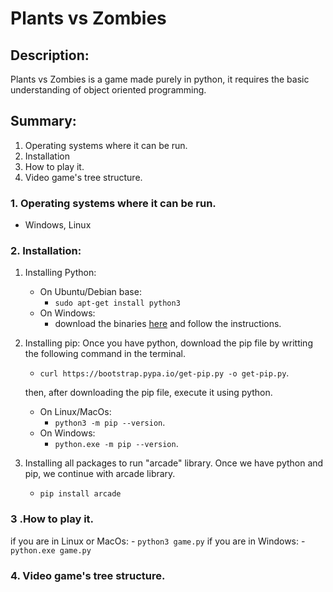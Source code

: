 # Plants vs Zombies

## Description:

Plants vs Zombies is a game made purely in python, it requires the basic
understanding of object oriented programming. 


## Summary:

1. Operating systems where it can be run.
2. Installation
3. How to play it.
4. Video game's tree structure.

### 1. Operating systems where it can be run.

- Windows, Linux

### 2. Installation:

1. Installing Python:
    - On Ubuntu/Debian base:
        - `sudo apt-get install python3`
    - On Windows:
        - download the binaries <a href="https://www.python.org/downloads/">
          here</a> and follow the instructions.

2. Installing pip:
    Once you have python, download the pip file by writting the following command in the
terminal.
    - `curl https://bootstrap.pypa.io/get-pip.py -o get-pip.py`.
    
    then, after downloading the pip file, execute it using python.
    - On Linux/MacOs:
        - `python3 -m pip --version`.
    - On Windows:
        - `python.exe -m pip --version`.
3. Installing all packages to run "arcade" library.
    Once we have python and pip, we continue with arcade library.
    - `pip install arcade`

### 3 .How to play it.


if you are in Linux or MacOs:
    - `python3 game.py`
if you are in Windows:
    - `python.exe game.py`

### 4. Video game's tree structure.


